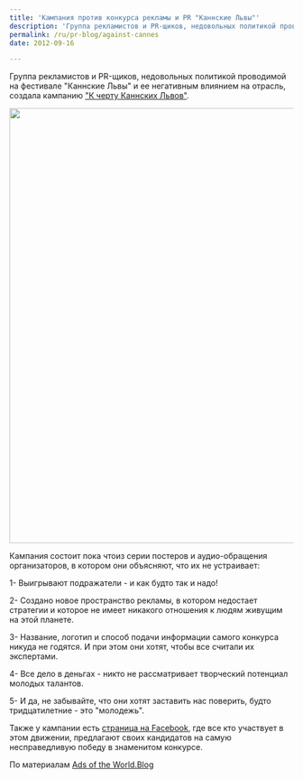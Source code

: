 ```yaml
---
title: 'Кампания против конкурса рекламы и PR "Каннские Львы"'
description: 'Группа рекламистов и PR-щиков, недовольных политикой проводимой на фестивале &quot;Каннские Львы&quot; и ее негативным влиянием на отрасль, создала кампанию &quot;К черту Каннских Львов&quot;.'
permalink: /ru/pr-blog/against-cannes
date: 2012-09-16

---
```


Группа рекламистов и PR-щиков, недовольных политикой проводимой на фестивале "Каннские Львы" и ее негативным влиянием на отрасль, создала кампанию <a href="http://fuckcanneslions.com/">"К черту Каннских Львов"</a>.

<img src="{{ site.assets }}/upload/fuckcanneslions-3.jpg" alt="" class="post__img" width="580" height="771">

Кампания состоит пока чтоиз серии постеров и аудио-обращения организаторов, в котором они объясняют, что их не устраивает:

1- Выигрывают подражатели - и как будто так и надо!

2- Создано новое пространство рекламы, в котором недостает стратегии и которое не имеет никакого отношения к людям живущим на этой планете.

3- Название, логотип и способ подачи информации самого конкурса никуда не годятся. И при этом они хотят, чтобы все считали их экспертами.

4- Все дело в деньгах - никто не рассматривает творческий потенциал молодых талантов.

5- И да, не забывайте, что они хотят заставить нас поверить, будто тридцатилетние - это "молодежь".

Также у кампании есть <a href="https://www.facebook.com/FCLREVOLUTION">страница на Facebook</a>, где все кто участвует в этом движении, предлагают своих кандидатов на самую несправедливую победу в знаменитом конкурсе.

По материалам <a href="http://adsoftheworld.com/">Ads of the World.Blog</a>

